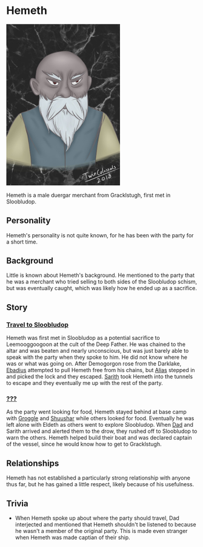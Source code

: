 # Hemeth

<img src="Hemeth.jpg" width="300px">

Hemeth is a male duergar merchant from Gracklstugh, first met in Sloobludop.

## Personality
Hemeth's personality is not quite known, for he has been with the party for a short time.

## Background
Little is known about Hemeth's background. He mentioned to the party that he was a merchant who tried selling to both sides of the Sloobludop schism, but was eventually caught, which was likely how he ended up as a sacrifice.

## Story
### [Travel to Sloobludop](../../sessions/arc02/info.md)
Hemeth was first met in Sloobludop as a potential sacrifice to Leemooggoogoon at the cult of the Deep Father. He was chained to the altar and was beaten and nearly unconscious, but was just barely able to speak with the party when they spoke to him. He did not know where he was or what was going on. After Demogorgon rose from the Darklake, [Ebadius](../pcs/ebadius.md) attempted to pull Hemeth free from his chains, but [Alias](../pcs/alias.md) stepped in and picked the lock and they escaped. [Sarith](sarith.md) took Hemeth into the tunnels to escape and they eventually me up with the rest of the party.

### [???](../../sessions/arc03/info.md)
As the party went looking for food, Hemeth stayed behind at base camp with [Groggle](../pcs/groggle.md) and [Shuushar](shuushar.md) while others looked for food. Eventually he was left alone with Eldeth as others went to explore Sloobludop. When [Dad](../pcs/dad.md) and Sarith arrived and alerted them to the drow, they rushed off to Sloobludop to warn the others. Hemeth helped build their boat and was declared captain of the vessel, since he would know how to get to Gracklstugh.

## Relationships
Hemeth has not established a particularly strong relationship with anyone thus far, but he has gained a little respect, likely because of his usefulness.

## Trivia
* When Hemeth spoke up about where the party should travel, Dad interjected and mentioned that Hemeth shouldn't be listened to because he wasn't a member of the original party. This is made even stranger when Hemeth was made captian of their ship.
